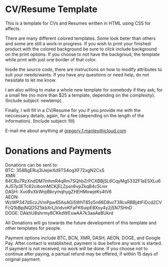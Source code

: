 # CV/Resume Template
This is a template for CVs and Resumes written in HTML using CSS for affects.

There are many different colored templates. Some look beter than others and some are still a work-in progress. If you wish to print your finished product with the colored background be sure to click include background on the print options. If you choose to not have the backgroud, the template while print with just one border of that color.

Inside the source code, there are instructions on how to modify attributes to suit your needs/wants. If you have any questions or need help, do not hesistate to let me know.

I am also willing to make a whole new template for somebody if they ask, for a small fee (no more than $25 a template, depending on the complexity). (Include subject: newtemp)

Finally, I will fill in a CV/Resume for you if you provide me with the neccessary details, again, for a fee (depending on the length of the information). (Include subject: fill)

E-mail me about anything at gregory.f.manley@icloud.com

# Donations and Payments
Donations can be sent to: <br />
  BTC: 358BgERuj3iJejwXd9TS4ogXF72xgN2CxS <br />
  XMR: 84CBu7RzXndDM7mhmR4qRm7SQhbZrPCXBBjSL6CqyMg5332F1aESXLu6AJ57p3ETc62cibomMCKjELZpsn6vpZkqB4c5Lmr <br />
  DASH: XvoRvXkWrpBbrymqhygZHEHMowjeKs4tV6 <br />
  AEON: WzWP347dSczJVmPpw65AsAGi5WhT85z5n66D8vcT3RcxRBBj4tFiDcd2CVFcQ1bBpjNQD5Z5kbXrLjVidvoKFaFK6uipE8Xsy4y2jSN7SHnD <br />
  DOGE: DAkhU8shrmy8CKkdWEswAA7k3aaAeBUkrd <br />
  
All Donations will go towards the future development of this template and other templates for people.
  
Payment options include BTC, BCN, XMR, DASH, AEON, DOGE, and Google Pay. After contact is established, payment is due before any work is started. If payment is not received, no work will be done. If you choose not to continue after paying, a partual refund may be offered, if within 15 days of original payment.
